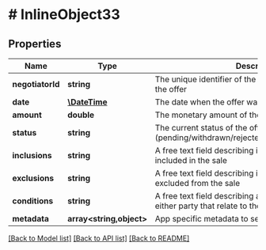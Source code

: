 # # InlineObject33

## Properties

Name | Type | Description | Notes
------------ | ------------- | ------------- | -------------
**negotiatorId** | **string** | The unique identifier of the negotiator associated to the offer | [optional]
**date** | [**\DateTime**](\DateTime.md) | The date when the offer was made | [optional]
**amount** | **double** | The monetary amount of the offer | [optional]
**status** | **string** | The current status of the offer (pending/withdrawn/rejected/accepted/noteOfInterest) | [optional]
**inclusions** | **string** | A free text field describing items that should be included in the sale | [optional]
**exclusions** | **string** | A free text field describing items that are explicitly excluded from the sale | [optional]
**conditions** | **string** | A free text field describing any other conditions set by either party that relate to the sale | [optional]
**metadata** | **array<string,object>** | App specific metadata to set against the offer | [optional]

[[Back to Model list]](../../README.md#models) [[Back to API list]](../../README.md#endpoints) [[Back to README]](../../README.md)
